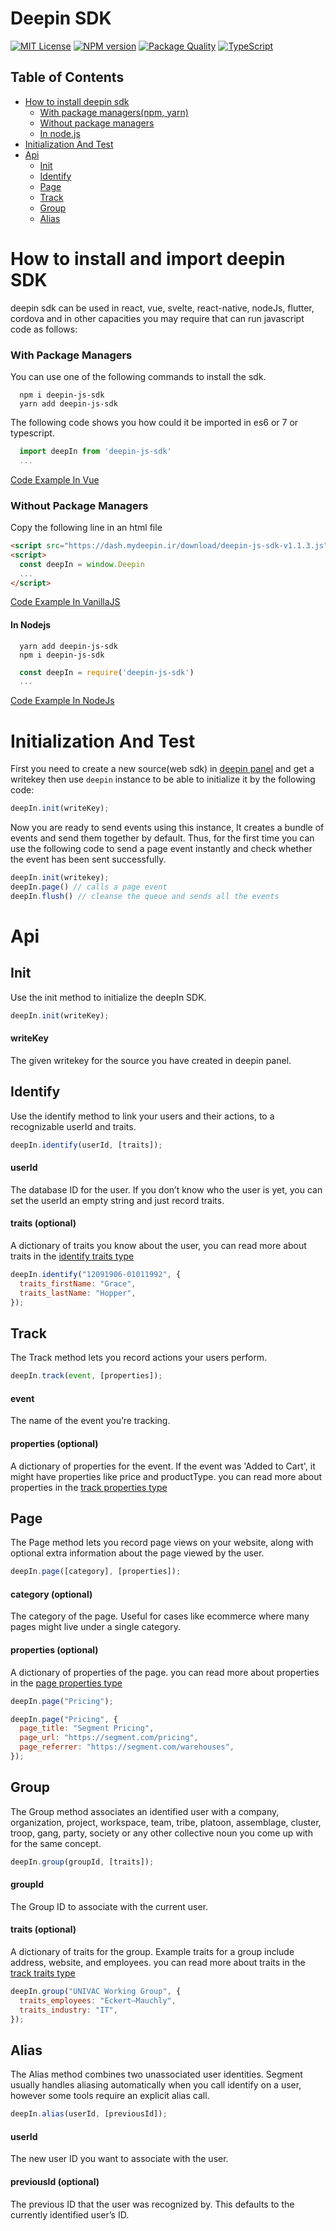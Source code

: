 # Deepin SDK

[![MIT License][license-image]][license-url]
[![NPM version][npm-version-image]][npm-url]
[![Package Quality][packagequality-image]][packagequality-url]
[![TypeScript][typescript-image]](https://typescriptlang.org)

## Table of Contents

- [How to install deepin sdk](#how-to-install-and-import-deepin-sdk)
  - [With package managers(npm, yarn)](#with-package-managers)
  - [Without package managers](#without-package-managers)
  - [In node.js](#in-nodejs)
- [Initialization And Test](#initialization-and-test)
- [Api](#api)
  - [Init](#init)
  - [Identify](#identify)
  - [Page](#page)
  - [Track](#track)
  - [Group](#group)
  - [Alias](#alias)

# How to install and import deepin SDK

deepin sdk can be used in react, vue, svelte, react-native, nodeJs, flutter, cordova and in other capacities you may require that can run javascript code as follows:

### With Package Managers

You can use one of the following commands to install the sdk.

```shell
  npm i deepin-js-sdk
  yarn add deepin-js-sdk
```

The following code shows you how could it be imported in es6 or 7 or typescript.

```js
  import deepIn from 'deepin-js-sdk'
  ...
```

[Code Example In Vue](https://github.com/mydeepinir/SDK/blob/main/demos/es-demo/src/App.vue)

### Without Package Managers

Copy the following line in an html file

```html
<script src="https://dash.mydeepin.ir/download/deepin-js-sdk-v1.1.3.js"></script>
<script>
  const deepIn = window.Deepin
  ...
</script>
```

[Code Example In VanillaJS](https://github.com/mydeepinir/SDK/blob/main/demos/umd-demo/index.html)

#### In Nodejs

```shell
  yarn add deepin-js-sdk
  npm i deepin-js-sdk
```

```js
  const deepIn = require('deepin-js-sdk')
  ...
```

[Code Example In NodeJs](https://github.com/mydeepinir/SDK/blob/main/demos/cjs-demo/index.ts)

# Initialization And Test

First you need to create a new source(web sdk) in [deepin panel](https://dash.mydeepin.ir) and get a writekey then use `deepin` instance to be able to initialize it by the following code:

```js
deepIn.init(writeKey);
```
Now you are ready to send events using this instance,
It creates a bundle of events and send them together by default. Thus, for the first time you can use the following code to send a page event instantly and check whether the event has been sent successfully.

```js
deepIn.init(writekey);
deepIn.page() // calls a page event
deepIn.flush() // cleanse the queue and sends all the events
```

# Api

## Init

Use the init method to initialize the deepIn SDK.

```js
deepIn.init(writeKey);
```

#### writeKey

The given writekey for the source you have created in deepin panel.

## Identify

Use the identify method to link your users and their actions, to a recognizable userId and traits.

```js
deepIn.identify(userId, [traits]);
```

#### userId

The database ID for the user. If you don’t know who the user is yet, you can set the userId an empty string and just record traits.

#### traits (optional)

A dictionary of traits you know about the user, you can read more about traits in the [identify traits type](/src/types/identify.ts)

```js
deepIn.identify("12091906-01011992", {
  traits_firstName: "Grace",
  traits_lastName: "Hopper",
});
```

## Track

The Track method lets you record actions your users perform.

```js
deepIn.track(event, [properties]);
```

#### event

The name of the event you’re tracking.

#### properties (optional)

A dictionary of properties for the event. If the event was 'Added to Cart', it might have properties like price and productType. you can read more about properties in the [track properties type](/src/types/track.ts)

## Page

The Page method lets you record page views on your website, along with optional extra information about the page viewed by the user.

```js
deepIn.page([category], [properties]);
```

#### category (optional)

The category of the page. Useful for cases like ecommerce where many pages might live under a single category.

#### properties (optional)

A dictionary of properties of the page. you can read more about properties in the [page properties type](/src/types/page.ts)

```js
deepIn.page("Pricing");
```

```js
deepIn.page("Pricing", {
  page_title: "Segment Pricing",
  page_url: "https://segment.com/pricing",
  page_referrer: "https://segment.com/warehouses",
});
```

## Group

The Group method associates an identified user with a company, organization, project, workspace, team, tribe, platoon, assemblage, cluster, troop, gang, party, society or any other collective noun you come up with for the same concept.

```js
deepIn.group(groupId, [traits]);
```

#### groupId

The Group ID to associate with the current user.

#### traits (optional)

A dictionary of traits for the group. Example traits for a group include address, website, and employees. you can read more about traits in the [track traits type](/src/types/group.ts)

```js
deepIn.group("UNIVAC Working Group", {
  traits_employees: "Eckert–Mauchly",
  traits_industry: "IT",
});
```

## Alias

The Alias method combines two unassociated user identities. Segment usually handles aliasing automatically when you call identify on a user, however some tools require an explicit alias call.

```js
deepIn.alias(userId, [previousId]);
```

#### userId

The new user ID you want to associate with the user.

#### previousId (optional)

The previous ID that the user was recognized by. This defaults to the currently identified user’s ID.

[license-image]: http://img.shields.io/badge/license-MIT-blue.svg?style=flat
[license-url]: LICENSE
[npm-url]: https://npmjs.com/package/deepin-js-sdk
[typescript-image]: http://badgen.net/badge/icon/typescript?icon=typescript&label
[npm-version-image]: http://img.shields.io/npm/v/deepin-js-sdk.svg?style=flat
[packagequality-image]: http://npm.packagequality.com/shield/deepin-js-sdk.svg
[packagequality-url]: http://packagequality.com/#?package=deepin-js-sdk
